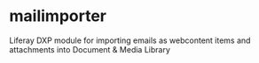 # mailimporter
Liferay DXP module for importing emails as webcontent items and attachments into Document & Media Library
